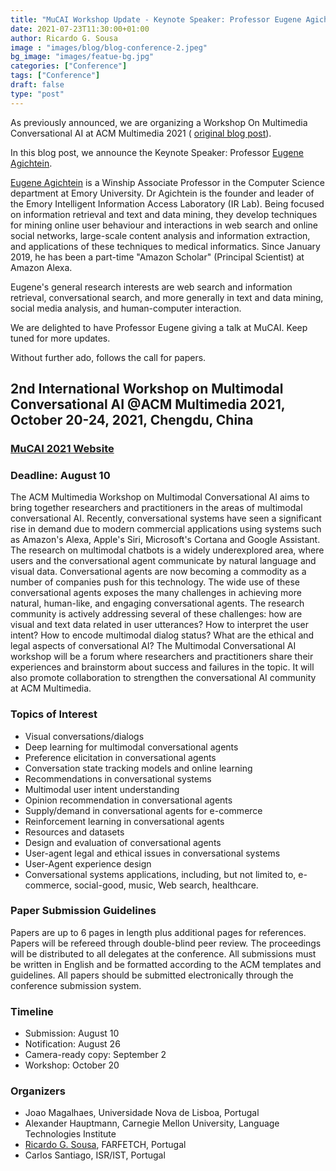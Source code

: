 ```yaml
---
title: "MuCAI Workshop Update - Keynote Speaker: Professor Eugene Agichtein"
date: 2021-07-23T11:30:00+01:00
author: Ricardo G. Sousa
image : "images/blog/blog-conference-2.jpeg"
bg_image: "images/featue-bg.jpg"
categories: ["Conference"]
tags: ["Conference"]
draft: false
type: "post"
---
```


As previously announced, we are organizing a Workshop On Multimedia Conversational AI at ACM Multimedia 2021 ( [original blog post](https://ifetch-chatbot.github.io/blog/blog-post-20210504/)).

In this blog post, we announce the Keynote Speaker: Professor [Eugene Agichtein](https://scholar.google.com/citations?hl=en&user=3BX3vWcAAAAJ&view_op=list_works&sortby=pubdate).

[Eugene Agichtein](http://www.mathcs.emory.edu/~eugene/) is a Winship Associate Professor in the Computer Science department at Emory University. Dr Agichtein is the founder and leader of the Emory Intelligent Information Access Laboratory (IR Lab). Being focused on information retrieval and text and data mining, they develop techniques for mining online user behaviour and interactions in web search and online social networks, large-scale content analysis and information extraction, and applications of these techniques to medical informatics. Since January 2019, he has been a part-time "Amazon Scholar" (Principal Scientist) at Amazon Alexa.

Eugene's general research interests are web search and information retrieval, conversational search, and more generally in text and data mining, social media analysis, and human-computer interaction.


We are delighted to have Professor Eugene giving a talk at MuCAI. Keep tuned for more updates.

Without further ado, follows the call for papers.

## 2nd International Workshop on Multimodal Conversational AI @ACM Multimedia 2021, October 20-24, 2021, Chengdu, China


### [MuCAI 2021 Website](https://sites.google.com/view/multimodal-conversational-ai/)
### Deadline: August 10


The ACM Multimedia Workshop on Multimodal Conversational AI aims to bring
together researchers and practitioners in the areas of multimodal
conversational AI.
Recently, conversational systems have seen a significant rise in demand due
to modern commercial applications using systems such as Amazon's Alexa,
Apple's Siri, Microsoft's Cortana and Google Assistant. The research on
multimodal chatbots is a widely underexplored area, where users and the
conversational agent communicate by natural language and visual data.
Conversational agents are now becoming a commodity as a number of companies
push for this technology. The wide use of these conversational agents
exposes the many challenges in achieving more natural, human-like, and
engaging conversational agents. The research community is actively
addressing several of these challenges: how are visual and text data
related in user utterances? How to interpret the user intent? How to encode
multimodal dialog status? What are the ethical and legal aspects of
conversational AI?
The Multimodal Conversational AI workshop will be a forum where researchers
and practitioners share their experiences and brainstorm about success and
failures in the topic. It will also promote collaboration to strengthen the
conversational AI community at ACM Multimedia.

### Topics of Interest

- Visual conversations/dialogs
- Deep learning for multimodal conversational agents
- Preference elicitation in conversational agents
- Conversation state tracking models and online learning
- Recommendations in conversational systems
- Multimodal user intent understanding
- Opinion recommendation in conversational agents
- Supply/demand in conversational agents for e-commerce
- Reinforcement learning in conversational agents
- Resources and datasets
- Design and evaluation of conversational agents
- User-agent legal and ethical issues in conversational systems
- User-Agent experience design
- Conversational systems applications, including, but not limited to,
e-commerce, social-good, music, Web search, healthcare.

### Paper Submission Guidelines

Papers are up to 6 pages in length plus additional pages for references.
Papers will be refereed through double-blind peer review. The
proceedings will be distributed to all delegates at the conference.
All submissions must be written in English and be formatted according to
the ACM templates and guidelines. All papers should be submitted
electronically through the conference submission system.


### Timeline

- Submission: August 10
- Notification: August 26
- Camera-ready copy: September 2
- Workshop: October 20

### Organizers
- Joao Magalhaes, Universidade Nova de Lisboa, Portugal
- Alexander Hauptmann, Carnegie Mellon University, Language Technologies
Institute
- [Ricardo G. Sousa](https://rjgsousa.github.io/), FARFETCH, Portugal
- Carlos Santiago, ISR/IST, Portugal
